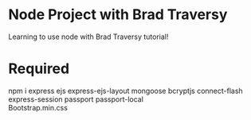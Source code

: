 
# Node Project with Brad Traversy
Learning to use node with Brad Traversy tutorial!

# Required
npm i express ejs express-ejs-layout mongoose bcryptjs connect-flash express-session passport passport-local  
Bootstrap.min.css

